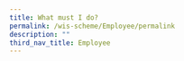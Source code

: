 ```yaml
---
title: What must I do?
permalink: /wis-scheme/Employee/permalink
description: ""
third_nav_title: Employee
---
```

